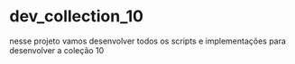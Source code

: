 # dev_collection_10
nesse projeto vamos desenvolver todos os scripts e implementações para desenvolver a coleção 10 
